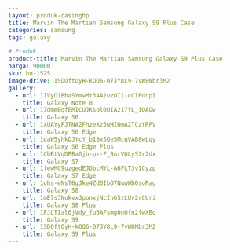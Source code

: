 ```yaml
---
layout: produk-casinghp
title: Marvin The Martian Samsung Galaxy S9 Plus Case
categories: samsung
tags: galaxy

# Produk
product-title: Marvin The Martian Samsung Galaxy S9 Plus Case
harga: 90000
sku: hn-1525
image-drive: 1SDOftOyH-kOO6-07JY8L9-7vW8Nbr3M2
gallery:
  - url: 1IVyOiBbaSYmwMt34A2uzOIi-cCIPddpI
    title: Galaxy Note 8
  - url: 17dmeBqfEMICUJKsol0UIA217YL_iOAQw
    title: Galaxy S6
  - url: 1xUAYyFJTNA2FhzeXz5wHIQmA2TCzYRPV
    title: Galaxy S6 Edge
  - url: 1oaW5yhkOJYcY_b18xSQe5McqVAB8wLqy
    title: Galaxy S6 Edge Plus
  - url: 1CbBtVqDPBaGjb-pz-F_8nrVQLy57r2dx
    title: Galaxy S7
  - url: 1fewMC9uzgedEJDbcMYL-A6FLTJv1Cyzp
    title: Galaxy S7 Edge
  - url: 1ohs-eNsT6gJke4Zd0IbO7NuwWb6soRag
    title: Galaxy S8
  - url: 1mE7s3NukvxJponxjNcIn65zLUv2rCUri
    title: Galaxy S8 Plus
  - url: 1FJLTIal6jVdy_fu6AFsmg0nOfn2fwXBo
    title: Galaxy S9
  - url: 1SDOftOyH-kOO6-07JY8L9-7vW8Nbr3M2
    title: Galaxy S9 Plus
---
```

